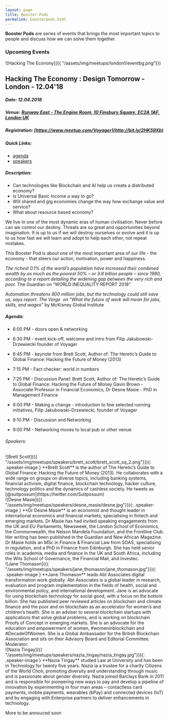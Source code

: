 ```yaml
---
layout: page
title: Booster Pods
permalink: boosterpods.html
---
```


**Booster Pods** are series of events that brings the most important topics to people and discuss how we can solve them together. 

### Upcoming Events

![Hacking The Econony]({{ "/assets/img/meetups/london1/eventbg.png"}})

## Hacking The Economy : Design Tomorrow - London - 12.04'18 

##### Date: 12.04.2018

##### Venue: [Runway East - The Engine Room, 10 Finsbury Square, EC2A 1AF, London UK](https://www.google.co.uk/maps/place/Runway+East+Moorgate/@51.5212177,-0.0893544,17z/data=!3m1!4b1!4m5!3m4!1s0x48761ca61c3f6463:0x6cd61a7911172e1a!8m2!3d51.5212144!4d-0.0871657)

#####  Registration: [https://www.meetup.com/Voyager](http://bit.ly/2HK59Xb)

##### Quick Links: 
- [agenda](#agenda)
- [speakers](#speakers)

##### Description: 

- Can technologies like Blockchain and AI help us create a distributed economy? 
- Is Universal Basic Income a way to go? 
- Will shared and gig economies change the way how exchange value and service?
- What about resource based economy?  

We live in one of the most dynamic eras of human civilisation. Never before can we control our destiny. Threats are so great and opportunities beyond imagination. 
It is up to us if we will destroy ourselves or evolve and it is up to us how fast we will learn and adopt to help each other, not repeat mistakes.

This Booster Pod is about one of the most important area of our life - the economy - that steers our action, motivation, power and happiness.  

*The richest 0.1% of the world’s population have increased their combined wealth by as much as the poorest 50% – or 3.8 billion people – since 1980, according to a report detailing the widening gap between the very rich and poor.*
The Guardian on “WORLD INEQUALITY REPORT 2018”

*Automation threatens 800 million jobs, but the technology could still save us, says report.
The Verge  on “What the future of work will mean for jobs, skills, and wages”*
by McKisney Global Institute

##### Agenda:

- 6:00 PM - doors open & networking

- 6:30 PM - event kick-off, welcome and intro from Filip Jakubowski-Drzewiecki founder of Voyager 

- 6:45 PM - keynote from Brett Scott, Author of: The Heretic’s Guide to Global Finance: Hacking the 	Future of Money (2013)

- 7:15 PM - Fact checker: world in numbers 

- 7:25 PM - Discussion Panel: 
	Brett Scott, Author of: The Heretic’s Guide to Global Finance: Hacking the Future of Money
	Gavin Brown - Associate Professor in Financial Economics,
	Dr Desne Masie - PhD in Management Finance
	

- 8:00 PM - Making a change - introduction to few selected running initiatives, Filip Jakubowski-Drzewiecki, founder of Voyager 

- 8:10 PM - Discussion and Networking

- 9:00 PM - Networking moves to local pub or other venue 

###### Speakers: 

<div class="row speaker_row" markdown="1" >
![Brett Scott]({{ "/assets/img/meetups/speakers/brett_scott/brett_scott_sq_2.png"}}){: .speaker-image }
**Brett Scott** is the author of The Heretic’s Guide to Global Finance: Hacking the Future of Money (2013). He collaborates with a wide range on groups on diverse topics, including banking systems, financial activism, digital finance, blockchain technology, hacker culture, technology politics and the dynamics of cashless society. He tweets as [@suitpossum](https://twitter.com/Suitpossum)
</div>

<div class="row speaker_row" markdown="1">
![Desne Masie]({{ "/assets/img/meetups/speakers/desne_masie/desne.jpg"}}){: .speaker-image } **Dr Desné Masie** is an economist and thought leader in international economics and financial markets, specialising in fintech and emerging markets. Dr Masie has had invited speaking engagements from the UK and EU Parliaments, Newsweek, the London School of Economics, the Commonwealth, the Nelson Mandela Foundation, and the Frontline Club. Her writing has been published in the Guardian and New African Magazine. Dr Masie holds an MSc in Finance & Financial Law from SOAS, specialising in regulation, and a PhD in Finance from Edinburgh. She has held senior roles in academia, media and finance in the UK and South Africa, including the Wits School of Governance, the Financial Mail, and Investec. 
</div>
<div class="row speaker_row" markdown="1">
![Jane Thomason]({{ "/assets/img/meetups/speakers/jane_thomason/jane_thomason.jpg"}}){: .speaker-image } **Jane Thomason** leads  Abt Associates digital transformation work globally. Abt Associates is a global leader in research, evaluation and program implementation in the fields of health, social and environmental policy, and international development. Jane is an advocate for using blockchain technology for social good, with a focus on the bottom billion. She has published peer reviewed articles on blockchain and climate finance and the poor and on blockchain as an accelerator for women’s and children’s health. She is an adviser to several blockchain startups with applications that solve global problems, and is working on blockchain Proofs of Concept in emerging markets. She is an advocate for the education and empowerment of women, #womeninblockchain and #DecadeOfWomen.  She is a Global Ambassador for the British Blockchain Association and sits on their Advisory Board and Editorial Committee.
</div>
Moderator: 
<div class="row speaker_row" markdown="1">
![Nazia Tingay]({{ "/assets/img/meetups/speakers/nazia_tingay/nazia_tingay.jpg"}}){: .speaker-image } **Nazia Tingay** studied Law at University and has been in Technology for twenty five years. Nazia ia a trustee for a charity Citizens of the World Choir, promoting diversity and understanding through music and is passionate about gender diversity. Nazia joined Barclays Bank in 2011 and is responsible for pioneering new ways to pay and develop a pipeline of innovation by experimenting in four main areas – contactless card payments, mobile payments, wearables (bPay) and connected devices (IoT) and by engaging with Enterprise partners to deliver enhancements in technology.
</div>

More to be annouced soon

